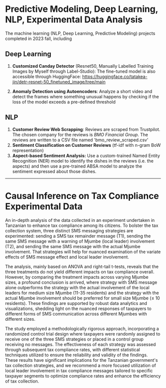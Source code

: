 # Predictive Modeling, Deep Learning, NLP, Experimental Data Analysis
The machine learning (NLP, Deep Learning, Predictive Modeling) projects completed in 2023 fall, including 

## Deep Learning
  1. **Customized Canday Detector** (Resnet50, Manually Labelled Training Images by Myself through Label-Studio): The fine-tuned model is also accessible through HuggingFace: https://huggingface.co/tatakea-jin/detr-resnet-50_finetuned_image/tree/main

  2. **Anomaly Detection using Autoencoders**: Analyze a short video and detect the frames where something unusual happens by checking if the loss of the model exceeds a pre-defined threshold

## NLP
  1. **Customer Review Web Scrapping**: Reviews are scraped from Trustpilot. The chosen company for the reviews is *BMO Financial Group*. The reviews are written to a CSV file named 'bmo_review_scraped.csv'
  2. **Sentiment Classification on Customer Reviews** (tf-idf with n-gram BoW representation)
  3. **Aspect-based Sentiment Analysis:** Use a custom-trained Named Entity Recognition (NER) model to identify the dishes in the reviews (i.e. the aspects) and then use a pre-trained ABSA model to analyze the sentiment expressed about those dishes.

-----------
# Causal Inference on Tax Compliance Experimental Data
An in-depth analysis of the data collected in an experiment undertaken in Tanzanian to enhance tax compliance among its citizens. To bolster the tax collection system, three distinct SMS messaging strategies are experimented: sending a SMS tax remainder message (T1), sending the same SMS message with a warning of Mjumbe (local leader) involvement (T2), and sending the same SMS message with the actual Mjumbe involvement. That strategies will help for nuanced examination of the variate effects of SMS message effect and local leader involvement.

The analysis, mainly based on ANOVA and right-tail t-tests, reveals that the three treatments do not yield different impacts on tax compliance overall. However, by comparing the treatment impacts across varying Mjumbe sizes, a profound conclusion is arrived, where strategy with SMS message alone outperforms the strategy with the actual involvement of the local leaders for medium size Mjumbe (11-35 residents) and the strategy with the actual Mjumbe involvement should be preferred for small size Mjumbe (≤ 10 residents). These findings are supported by robust data analytics and visualizations, shedding light on the nuanced responses of taxpayers to different forms of SMS communication across different Mjumbes with different sizes.


The study employed a methodologically rigorous approach, incorporating a randomized control trial design where taxpayers were randomly assigned to receive one of the three SMS strategies or placed in a control group receiving no messages. The effectiveness of each strategy was assessed through subsequent tax compliance rates, with different statistical techniques utilized to ensure the reliability and validity of the findings. These results have significant implications for the Tanzanian government's tax collection strategies, and we recommend a more focused utilization of local leader involvement in tax compliance messages tailored to specific taxpayer segments to optimize compliance rates and enhance the efficiency of tax collection.
